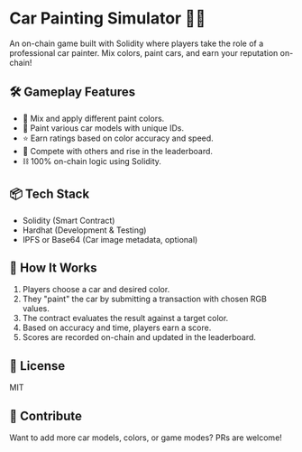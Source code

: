 # Car Painting Simulator 🎨🚗     
          
An on-chain game built with Solidity where players take the role of a professional car painter. Mix colors, paint cars, and earn your reputation on-chain!     
        
## 🛠️ Gameplay Features              
          
- 🎨 Mix and apply different paint colors.     
- 🚗 Paint various car models with unique IDs.      
- ⭐ Earn ratings based on color accuracy and speed.   
- 🔄 Compete with others and rise in the leaderboard.   
- ⛓️ 100% on-chain logic using Solidity.   
      
## 📦 Tech Stack    
 
- Solidity (Smart Contract)        
- Hardhat (Development & Testing)      
- IPFS or Base64 (Car image metadata, optional)    
          
## 🚀 How It Works  
  
1. Players choose a car and desired color.   
2. They "paint" the car by submitting a transaction with chosen RGB values.  
3. The contract evaluates the result against a target color.  
4. Based on accuracy and time, players earn a score.       
5. Scores are recorded on-chain and updated in the leaderboard. 
 
## 📄 License
 
MIT

## 🙌 Contribute 
 
Want to add more car models, colors, or game modes? PRs are welcome!
